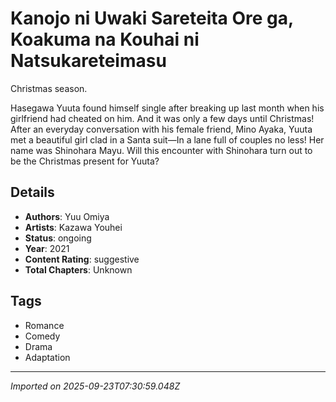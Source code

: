 # Kanojo ni Uwaki Sareteita Ore ga, Koakuma na Kouhai ni Natsukareteimasu

Christmas season.

Hasegawa Yuuta found himself single after breaking up last month when his girlfriend had cheated on him. And it was only a few days until Christmas! After an everyday conversation with his female friend, Mino Ayaka, Yuuta met a beautiful girl clad in a Santa suit—In a lane full of couples no less! Her name was Shinohara Mayu. Will this encounter with Shinohara turn out to be the Christmas present for Yuuta?

## Details
- **Authors**: Yuu Omiya
- **Artists**: Kazawa Youhei
- **Status**: ongoing
- **Year**: 2021
- **Content Rating**: suggestive
- **Total Chapters**: Unknown

## Tags
- Romance
- Comedy
- Drama
- Adaptation

---
*Imported on 2025-09-23T07:30:59.048Z*
